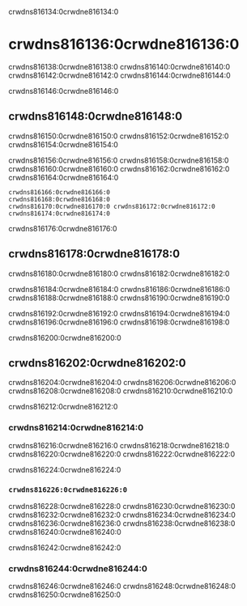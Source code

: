 crwdns816134:0crwdne816134:0
# crwdns816136:0crwdne816136:0

crwdns816138:0crwdne816138:0 crwdns816140:0crwdne816140:0 crwdns816142:0crwdne816142:0 crwdns816144:0crwdne816144:0

crwdns816146:0crwdne816146:0
## crwdns816148:0crwdne816148:0

crwdns816150:0crwdne816150:0 crwdns816152:0crwdne816152:0 crwdns816154:0crwdne816154:0

crwdns816156:0crwdne816156:0 crwdns816158:0crwdne816158:0 crwdns816160:0crwdne816160:0 crwdns816162:0crwdne816162:0 crwdns816164:0crwdne816164:0

```{figure} ../../figures/provenance.jpg
crwdns816166:0crwdne816166:0
crwdns816168:0crwdne816168:0
crwdns816170:0crwdne816170:0 crwdns816172:0crwdne816172:0 crwdns816174:0crwdne816174:0
```

crwdns816176:0crwdne816176:0
## crwdns816178:0crwdne816178:0

crwdns816180:0crwdne816180:0 crwdns816182:0crwdne816182:0

crwdns816184:0crwdne816184:0 crwdns816186:0crwdne816186:0 crwdns816188:0crwdne816188:0 crwdns816190:0crwdne816190:0

crwdns816192:0crwdne816192:0 crwdns816194:0crwdne816194:0 crwdns816196:0crwdne816196:0 crwdns816198:0crwdne816198:0

crwdns816200:0crwdne816200:0
## crwdns816202:0crwdne816202:0

crwdns816204:0crwdne816204:0 crwdns816206:0crwdne816206:0 crwdns816208:0crwdne816208:0 crwdns816210:0crwdne816210:0

crwdns816212:0crwdne816212:0
### crwdns816214:0crwdne816214:0

crwdns816216:0crwdne816216:0 crwdns816218:0crwdne816218:0 crwdns816220:0crwdne816220:0 crwdns816222:0crwdne816222:0

crwdns816224:0crwdne816224:0
### `crwdns816226:0crwdne816226:0`

crwdns816228:0crwdne816228:0 crwdns816230:0crwdne816230:0 crwdns816232:0crwdne816232:0 crwdns816234:0crwdne816234:0 crwdns816236:0crwdne816236:0 crwdns816238:0crwdne816238:0 crwdns816240:0crwdne816240:0

crwdns816242:0crwdne816242:0
### crwdns816244:0crwdne816244:0

crwdns816246:0crwdne816246:0 crwdns816248:0crwdne816248:0 crwdns816250:0crwdne816250:0
